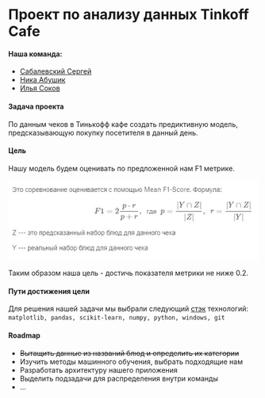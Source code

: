 # Проект по анализу данных Tinkoff Cafe

#### Наша команда:

- [Сабалевский Сергей](https://vk.com/sabal202)
- [Ника Абушик](https://vk.com/nyanikki_whale)
- [Илья Соков](https://vk.com/issokov)

#### Задача проекта

По данным чеков в Тинькофф кафе создать предиктивную модель, предсказывающую покупку посетителя в данный день.

#### Цель

Нашу модель будем оценивать по предложенной нам F1 метрике.

![F1 метрика](https://github.com/python-am-cp/tinkoff_cafe/raw/master/data/metric.jpg)

Таким образом наша цель - достичь показателя метрики не ниже 0.2.

#### Пути достижения цели

Для решения нашей задачи мы выбрали следующий [стэк](https://goo.gl/3ehHd9) технологий:
`matplotlib, pandas, scikit-learn, numpy, python, windows, git`

#### Roadmap

+ ~~Вытащить данные из названий блюд и определить их категории~~
+ Изучить методы машинного обучения, выбрать подходящие нам
+ Разработать архитектуру нашего приложения
+ Выделить подзадачи для распределения внутри команды
+ ...